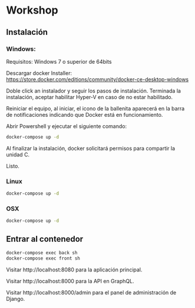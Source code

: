 # Workshop

## Instalación

### Windows:

Requisitos: Windows 7 o superior de 64bits

Descargar docker Installer: https://store.docker.com/editions/community/docker-ce-desktop-windows 

Doble click an instalador y seguir los pasos de instalación. Terminada la instalación, aceptar habilitar Hyper-V en caso de no estar habilitado.

Reiniciar el equipo, al iniciar, el icono de la ballenita aparecerá en la barra de notificaciones indicando que Docker está en funcionamiento.

Abrir Powershell y ejecutar el siguiente comando:

```bash
docker-compose up -d
```

Al finalizar la instalación, docker solicitará permisos para compartir la unidad C.

Listo.

### Linux

```bash
docker-compose up -d
```

### OSX

```bash
docker-compose up -d
```


## Entrar al contenedor

```bash
docker-compose exec back sh
docker-compose exec front sh
```

Visitar http://localhost:8080 para la aplicación principal.  

Visitar http://localhost:8000 para la API en GraphQL.  

Visitar http://localhost:8000/admin para el panel de administración de Django.


